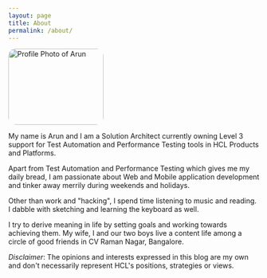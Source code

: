 ```yaml
---
layout: page
title: About
permalink: /about/
---
```

<img src="{{ site.url }}/assets/arunkutty-profilepic.jpeg" alt="Profile Photo of Arun" style="width:191px;height:153px;border-radius: 15px;">

My name is Arun and I am a Solution Architect currently owning Level 3 support for Test Automation and Performance Testing tools in HCL Products and Platforms. 

Apart from Test Automation and Performance Testing which gives me my daily bread,
I am passionate about Web and Mobile application development and tinker away merrily during weekends and holidays.

Other than work and "hacking", I spend time listening to music and reading. I dabble with sketching and learning the keyboard as well.

I try to derive meaning in life by setting goals and working towards achieving them. My wife, I and our two boys live a content life
among a circle of good friends in CV Raman Nagar, Bangalore.

<i>_Disclaimer_</i>: The opinions and interests expressed in this blog are my own and don't necessarily represent HCL's positions, strategies or views.

